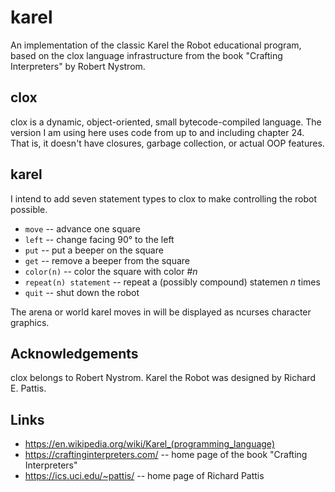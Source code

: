 # karel
An implementation of the classic Karel the Robot educational program, based on the clox language infrastructure from the book "Crafting Interpreters" by Robert Nystrom.

## clox
clox is a dynamic, object-oriented, small bytecode-compiled language. The version I am using here uses code from up to and including chapter 24. That is, it doesn't have closures, garbage collection, or actual OOP features.

## karel
I intend to add seven statement types to clox to make controlling the robot possible.

- `move` -- advance one square
- `left` -- change facing 90° to the left
- `put` -- put a beeper on the square
- `get` -- remove a beeper from the square
- `color(n)` -- color the square with color #_n_
- `repeat(n) statement` -- repeat a (possibly compound) statemen _n_ times
- `quit` -- shut down the robot

The arena or world karel moves in will be displayed as ncurses character graphics.

## Acknowledgements
clox belongs to Robert Nystrom. Karel the Robot was designed by Richard E. Pattis. 

## Links
- https://en.wikipedia.org/wiki/Karel_(programming_language)
- https://craftinginterpreters.com/ -- home page of the book "Crafting Interpreters"
- https://ics.uci.edu/~pattis/ -- home page of Richard Pattis
